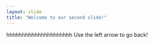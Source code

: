 ```yaml
---
layout: slide
title: "Welcome to our second slide!"
---
```

hhhhhhhhhhhhhhhhhhhhh
Use the left arrow to go back!

